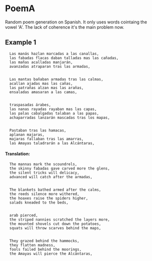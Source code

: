 # PoemA
Random poem generation on Spanish. It only uses words cointaing the vowel 'A'. The lack of coherence it's the main problem now.

## Example 1

      Las manás hazlan marcadas a las canallas,
      las fabadas flacas daban talladas mas las cañadas,
      las mañas acalladas manjarán,
      avanzadas atraparan tras las armadas,


      Las mantas bañaban armadas tras las calmas,
      acallan ajadas mas las cañas,
      las patrañas alzan mas las arañas,
      ensaladas amasaran a las camas,


      traspasadas árabes,
      las nanas rayadas rayaban mas las capas,
      las palas cabalgadas talaban a las papas,
      achaparradas lanzarán mascadas tras los mapas,


      Pastaban tras las hamacas,
      aplanan majaras,
      majaras fallaban tras las amarras,
      las Amayas taladrarán a las Alcántaras,


#### Translation:

      The mannas mark the scoundrels,
      the skinny fabadas gave carved more the glens,
      the silent tricks will delicacy,
      advanced will catch after the armadas,


      The blankets bathed armed after the calms,
      the reeds silence more withered,
      the hoaxes raise the spiders higher,
      salads kneaded to the beds,


      arab pierced,
      the striped nannies scratched the layers more,
      the mounted shovels cut down the potatoes,
      squats will throw scarves behind the maps,


      They grazed behind the hammocks,
      they flatten madness,
      fools failed behind the moorings,
      the Amayas will pierce the Alcántaras,
